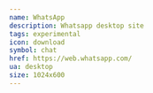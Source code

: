 ```yaml
---
name: WhatsApp
description: Whatsapp desktop site
tags: experimental
icon: download 
symbol: chat
href: https://web.whatsapp.com/
ua: desktop
size: 1024x600
---
```

